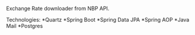 Exchange Rate downloader from NBP API.

Technologies:
*Quartz
*Spring Boot
*Spring Data JPA
*Spring AOP
*Java Mail
*Postgres
